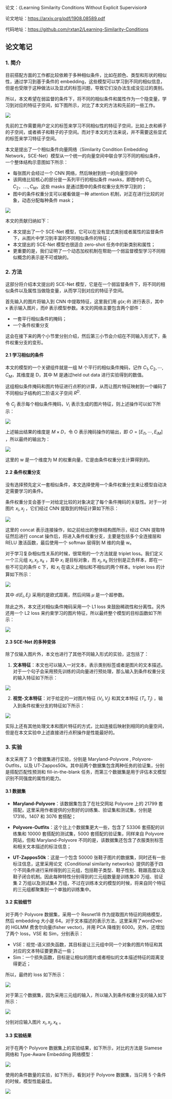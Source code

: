 论文：《Learning Similarity Conditions Without Explicit Supervision》

论文地址：https://arxiv.org/pdf/1908.08589.pdf

代码地址：https://github.com/rxtan2/Learning-Similarity-Conditions



## 论文笔记

### 1. 简介

目前搭配方面的工作都比较依赖于多种相似条件，比如在颜色、类型和形状的相似性，通过学习到基于条件的 embedding，这些模型可以学习到不同的相似信息，但是也受限于这种做法以及显式的标签问题，导致它们没办法生成没见过的类别。

所以，本文希望在弱监督的条件下，将不同的相似条件和属性作为一个隐变量，学习到对应的特征子空间，如下图所示，对比了本文的方法和先前的一些工作。

![](https://gitee.com/lcai013/image_cdn/raw/master/notes_images/fig1.png)

先前的工作需要用户定义的标签来学习不同相似性的特征子空间，比如上衣和裤子的子空间，或者裤子和鞋子的子空间。而对于本文的方法来说，并不需要这些显式的标签来学习特征子空间。

本文是提出了一个相似条件向量网络（Similarity Condition Embedding Network，SCE-Net）模型从一个统一的向量空间中联合学习不同的相似条件，一个整体结构示意图如下所示：

- 每张图片会经过一个 CNN 网络，然后映射到统一的向量空间中
- 该网络比较核心的部分是一系列平行的相似条件 masks，即图中的 $C_1, C_2，\cdots, C_M$，这些 masks 是通过图中的条件权重分支所学习到的；
- 图中的条件权重分支可以被看做是一种 attention 机制，对正在进行比较的对象，动态分配每种条件 mask；

![](https://gitee.com/lcai013/image_cdn/raw/master/notes_images/fig2.png)

本文的贡献归纳如下：

- 本文提出了一个 SCE-Net 模型，它可以在没有显式类别或者属性的监督条件下，从图片中学习到丰富的不同相似条件的特征；
- 本文提出的 SCE-Net 模型也很适合 zero-shot 任务中的新类别和属性；
- 更重要的是，我们证明了一个动态加权机制在帮助一个弱监督模型学习不同相似概念的表示是不可或缺的。



### 2. 方法

这部分将介绍本文提出的 SCE-Net 模型，它是在一个弱监督条件下，将不同的相似条件以及属性当做隐变量，从而学习到对应的特征子空间。

首先输入的图片将输入到 CNN 中提取特征，这里我们用 $g(x;\theta)$ 进行表示，其中 x 表示输入图片，而$\theta$ 表示模型参数。本文的网络主要包含两个部件：

- 一套平行相似条件的掩码；
- 一个条件权重分支

这会在接下来的两个小节里分别介绍，然后第三小节会介绍在不同输入形式下，条件权重分支的变形。



#### 2.1 学习相似的条件

本文的模型的一个关键组件就是一组 M 个平行的相似条件掩码，记作 $C_1, C_2,\cdots,C_M$，其维度是 D，其中 M 是通过held out data 进行实验得到的数值。

这组相似条件掩码和图片特征进行点积的计算，从而让图片特征映射到一个编码了不同相似子结构的二阶语义子空间 $R^D$.

令 $C_j$ 表示每个相似条件掩码，$V_i$ 表示生成的图片特征，则上述操作可以如下所示：

![](https://gitee.com/lcai013/image_cdn/raw/master/notes_images/fig3.png)

上述输出结果的维度是 $M\times D$，令 O 表示掩码操作的输出，即 $O=[E_{i1},\cdots,E_{iM}]$ ，所以最终的输出为：

![](https://gitee.com/lcai013/image_cdn/raw/master/notes_images/fig4.png)

这里的 w 是一个维度为 M 的权重向量，它是由条件权重分支计算得到的。



#### 2.2 条件权重分支

没有选择预先定义一套相似条件，本文选择使用一个条件权重分支来让模型自动决定需要学习的条件。

条件权重分支会基于一对给定比较的对象决定了每个条件掩码的关联性。对于一对图片 $x_i, x_j$ ，它们经过 CNN 提取到的特征计算如下所示：

![](https://gitee.com/lcai013/image_cdn/raw/master/notes_images/fig5.png)

这里的 concat 表示连接操作，如之前给出的整体结构图所示，经过 CNN 提取特征然后进行 concat 操作后，将进入条件权重分支，主要是包括多个全连接层和 RELU 激活函数，最后使用一个 softmax 层得到 M 维的向量 w。

对于学习复杂相似性关系的时候，很常用的一个方法就是 triplet loss。我们定义一个三元组 ${x_i, x_j, x_k}$ ，其中 $x_i$ 是目标对象，而 $x_j, x_k$ 则分别是正负样本，即在一些不可见的条件 c 下，和 $x_i$ 在语义上相似和不相似的两个样本。triplet loss 的计算如下所示：

![](https://gitee.com/lcai013/image_cdn/raw/master/notes_images/fig6.png)

其中 $d(E_i, E_j)$ 采用的是欧式距离，然后间隔 $\mu$ 是一个超参数。

除此之外，本文还对相似条件掩码采用一个 L1 loss 来鼓励稀疏性和分离性。另外还用一个 L2 loss 来约束学习的图片特征，所以最终整个模型的目标函数如下所示：

![](https://gitee.com/lcai013/image_cdn/raw/master/notes_images/fig7.png)



#### 2.3 SCE-Net 的多种变体

除了仅输入图片外，本文也进行了其他不同输入形式的实验，这包括了：

1. **文本特征**：本文也可以输入一对文本，表示类别标签或者是图片的文本描述。对于一个句子会采用预先训练的词向量进行预处理，那么输入到条件权重分支的输入特征如下所示：

![](https://gitee.com/lcai013/image_cdn/raw/master/notes_images/fig8.png)



2. **视觉-文本特征**：对于给定的一对图片特征 $(V_i, V_j)$ 和其文本特征 $(T_i, T_j)$ ，输入到条件权重分支的特征如下所示：

![](https://gitee.com/lcai013/image_cdn/raw/master/notes_images/fig9.png)

实际上还有其他处理文本和图片特征的方式，比如连接后映射到相同的向量空间，但是在本文实验中上述直接进行点积操作是性能最好的。



### 3. 实验

本文采用了 3 个数据集进行实验，分别是 Maryland-Polyvore , Polyvore-Outfits，以及 UT-Zappos50k。其中前两个数据集包含两种任务的验证集，分别是搭配匹配性预测和 fill-in-the-blank 任务，而第三个数据集是用于评估本文模型识别不同强度的属性的能力。

#### 3.1 数据集

- **Maryland-Polyvore**：该数据集包含了在社交网站 Polyvore 上的 21799 套搭配，这里采用作者提供的分割好的训练集、验证集和测试集，分别是 17316，1407 和 3076 套搭配；

- **Polyvore-Outfits**：这个比上个数据集更大一些，包含了 53306 套搭配的训练集和 10000 套搭配的测试集，5000 套搭配的验证集，同样来自 Polyvore 网站，但和 Maryland-Polyvore 不同的是，该数据集还包含了衣服类别标签和相关文本描述的标注信息；

- **UT-Zappos50k**：这是一个包含 50000 张鞋子图片的数据集，同时还有一些标注信息，这里采用论文《Conditional similarity networks》提供的基于四个不同条件进行采样得到的三元组，包括鞋子类型、鞋子性别、鞋跟高度以及鞋子闭合机制。因此每种特性分别得到的三元组数量是训练集20 万组、验证集 2 万组以及测试集4 万组，不过在训练本文的模型的时候，将来自同个特征的三元组都聚集到一个单独的训练集中。



#### 3.2 实验细节

对于两个 Polyvore 数据集，采用一个 Resnet18 作为提取图片特征的网络模型，然后 embedding 大小是 64。对于文本描述的表示方法，这里采用了word2vec 的 HGLMM 费舍尔向量(fisher vector)，并用 PCA 降维到 6000。另外，还增加了两个 loss，VSE 和 Sim，分别表示：

- VSE：视觉-语义损失函数，其目标是让三元组中同一个对象的图片特征和其对应的文本特征要更靠近一些；
- Sim：一个损失函数，目标是让相似的图片或者相似的文本描述特征的距离变得更近；

所以，最终的 loss 如下所示：

![](https://gitee.com/lcai013/image_cdn/raw/master/notes_images/fig10.png)

对于第三个数据集，因为采用三元组的输入，所以输入到条件权重分支的输入如下所示：

![](https://gitee.com/lcai013/image_cdn/raw/master/notes_images/fig11.png)

分别对应输入图片 ${x_i, x_j, x_k}$ 。



#### 3.3 实验结果

对于在两个 Polyvore 数据集上的实验结果，如下所示，对比的方法是 Siamese 网络和 Type-Aware Embedding 网络模型：

![](https://gitee.com/lcai013/image_cdn/raw/master/notes_images/fig12.png)

使用的条件数量的实验，如下所示，看到对于 Polyvore 数据集，当只用 5 个条件的时候，模型性能最佳。

![](https://gitee.com/lcai013/image_cdn/raw/master/notes_images/fig13.png)

